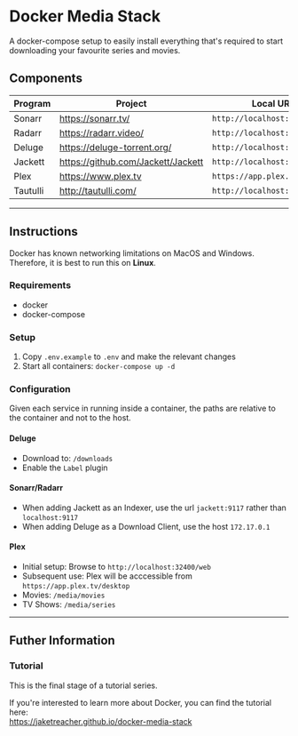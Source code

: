 # Docker Media Stack

A docker-compose setup to easily install everything that's required to start downloading your favourite series and movies.

## Components
Program | Project | Local URL
--- | --- | ---
Sonarr | https://sonarr.tv/ | `http://localhost:8989`
Radarr | https://radarr.video/ | `http://localhost:7878`
Deluge | https://deluge-torrent.org/ | `http://localhost:8112`
Jackett | https://github.com/Jackett/Jackett | `http://localhost:9117`
Plex | https://www.plex.tv | `https://app.plex.tv/desktop`
Tautulli | http://tautulli.com/ | `http://localhost:8181`

---
## Instructions

Docker has known networking limitations on MacOS and Windows.  
Therefore, it is best to run this on **Linux**.

### Requirements
- docker
- docker-compose

### Setup
1. Copy `.env.example` to `.env` and make the relevant changes
2. Start all containers: `docker-compose up -d`

### Configuration
Given each service in running inside a container, the paths are relative to the container and not to the host.  

#### Deluge
- Download to: `/downloads` 
- Enable the `Label` plugin  

#### Sonarr/Radarr
- When adding Jackett as an Indexer, use the url `jackett:9117` rather than `localhost:9117`
- When adding Deluge as a Download Client, use the host `172.17.0.1`  

#### Plex
- Initial setup: Browse to `http://localhost:32400/web`
- Subsequent use: Plex will be acccessible from `https://app.plex.tv/desktop`
- Movies: `/media/movies`
- TV Shows: `/media/series`

---
## Futher Information

### Tutorial
This is the final stage of a tutorial series.  

If you're interested to learn more about Docker, you can find the tutorial here:  
https://jaketreacher.github.io/docker-media-stack